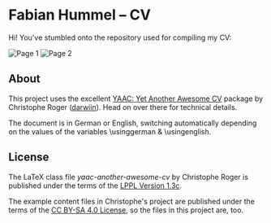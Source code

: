# Fabian Hummel – CV

Hi! You've stumbled onto the repository used for compiling my CV:

![Page 1](images/page1.png)
![Page 2](images/page2.png)

## About

This project uses the excellent [YAAC: Yet Another Awesome CV](https://github.com/darwiin/yaac-another-awesome-cv) package by Christophe Roger ([darwiin](https://github.com/darwiin)). Head on over there for technical details.

The document is in German or English, switching automatically depending on the
values of the variables \usinggerman & \usingenglish.

## License

The LaTeX class file _yaac-another-awesome-cv_ by Christophe Roger is published under the terms of the [LPPL Version 1.3c](https://www.latex-project.org/lppl.txt).

The example content files in Christophe's project are published under the terms of the [CC BY-SA 4.0 License](https://creativecommons.org/licenses/by-sa/4.0/legalcode), so the files in this project are, too.
